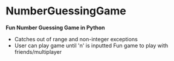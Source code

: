 # NumberGuessingGame
 **Fun Number Guessing Game in Python**
 
 * Catches out of range and non-integer exceptions
 * User can play game until 'n' is inputted
 Fun game to play with friends/multiplayer
